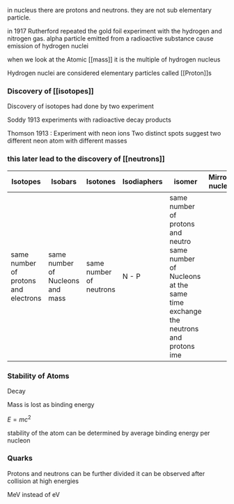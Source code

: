 

in nucleus there are protons and neutrons. they are not sub elementary particle.


in 1917 Rutherford repeated the gold foil experiment with the hydrogen and nitrogen gas. alpha particle emitted from a radioactive substance cause emission of hydrogen nuclei


when we look at the Atomic [[mass]] it is the multiple of hydrogen nucleus

Hydrogen nuclei are considered elementary particles called [[Proton]]s  


### Discovery of [[isotopes]]


Discovery of isotopes had done by two experiment

Soddy 1913 experiments with radioactive decay products

Thomson 1913 : Experiment with neon ions Two distinct spots suggest two different neon atom with different masses


### this later lead to the discovery of [[neutrons]]



| Isotopes                             | Isobars                          | Isotones                | Isodiaphers | isomer                              | Mirror nuclei                                                                  |
| ------------------------------------ | -------------------------------- | ----------------------- | ----------- | ----------------------------------- | ---------------------------------------------------------------------------- |
| same number of protons and electrons | same number of Nucleons and mass | same number of neutrons | N - P       | same number of protons and neutro same number of Nucleons at the same time exchange the neutrons and protons   ime   |


### Stability of Atoms


Decay 

Mass is lost as binding energy


$E = mc^2$

stability of the atom can be determined by average binding energy per nucleon


### Quarks

Protons and neutrons can be further divided
 it can be observed after collision at high energies 
 
MeV instead of eV




